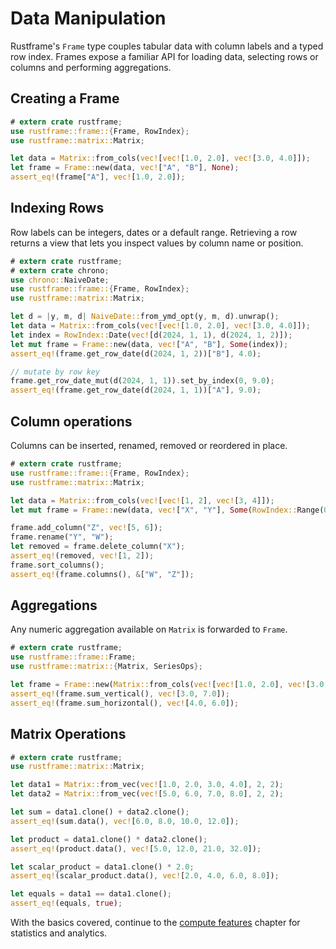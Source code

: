 # Data Manipulation

Rustframe's `Frame` type couples tabular data with
column labels and a typed row index. Frames expose a familiar API for loading
data, selecting rows or columns and performing aggregations.

## Creating a Frame

```rust
# extern crate rustframe;
use rustframe::frame::{Frame, RowIndex};
use rustframe::matrix::Matrix;

let data = Matrix::from_cols(vec![vec![1.0, 2.0], vec![3.0, 4.0]]);
let frame = Frame::new(data, vec!["A", "B"], None);
assert_eq!(frame["A"], vec![1.0, 2.0]);
```

## Indexing Rows

Row labels can be integers, dates or a default range. Retrieving a row returns a
view that lets you inspect values by column name or position.

```rust
# extern crate rustframe;
# extern crate chrono;
use chrono::NaiveDate;
use rustframe::frame::{Frame, RowIndex};
use rustframe::matrix::Matrix;

let d = |y, m, d| NaiveDate::from_ymd_opt(y, m, d).unwrap();
let data = Matrix::from_cols(vec![vec![1.0, 2.0], vec![3.0, 4.0]]);
let index = RowIndex::Date(vec![d(2024, 1, 1), d(2024, 1, 2)]);
let mut frame = Frame::new(data, vec!["A", "B"], Some(index));
assert_eq!(frame.get_row_date(d(2024, 1, 2))["B"], 4.0);

// mutate by row key
frame.get_row_date_mut(d(2024, 1, 1)).set_by_index(0, 9.0);
assert_eq!(frame.get_row_date(d(2024, 1, 1))["A"], 9.0);
```

## Column operations

Columns can be inserted, renamed, removed or reordered in place.

```rust
# extern crate rustframe;
use rustframe::frame::{Frame, RowIndex};
use rustframe::matrix::Matrix;

let data = Matrix::from_cols(vec![vec![1, 2], vec![3, 4]]);
let mut frame = Frame::new(data, vec!["X", "Y"], Some(RowIndex::Range(0..2)));

frame.add_column("Z", vec![5, 6]);
frame.rename("Y", "W");
let removed = frame.delete_column("X");
assert_eq!(removed, vec![1, 2]);
frame.sort_columns();
assert_eq!(frame.columns(), &["W", "Z"]);
```

## Aggregations

Any numeric aggregation available on `Matrix` is forwarded to `Frame`.

```rust
# extern crate rustframe;
use rustframe::frame::Frame;
use rustframe::matrix::{Matrix, SeriesOps};

let frame = Frame::new(Matrix::from_cols(vec![vec![1.0, 2.0], vec![3.0, 4.0]]), vec!["A", "B"], None);
assert_eq!(frame.sum_vertical(), vec![3.0, 7.0]);
assert_eq!(frame.sum_horizontal(), vec![4.0, 6.0]);
```

## Matrix Operations

```rust
# extern crate rustframe;
use rustframe::matrix::Matrix;

let data1 = Matrix::from_vec(vec![1.0, 2.0, 3.0, 4.0], 2, 2);
let data2 = Matrix::from_vec(vec![5.0, 6.0, 7.0, 8.0], 2, 2);

let sum = data1.clone() + data2.clone();
assert_eq!(sum.data(), vec![6.0, 8.0, 10.0, 12.0]);

let product = data1.clone() * data2.clone();
assert_eq!(product.data(), vec![5.0, 12.0, 21.0, 32.0]);

let scalar_product = data1.clone() * 2.0;
assert_eq!(scalar_product.data(), vec![2.0, 4.0, 6.0, 8.0]);

let equals = data1 == data1.clone();
assert_eq!(equals, true);
```

With the basics covered, continue to the [compute features](./compute.md)
chapter for statistics and analytics.
